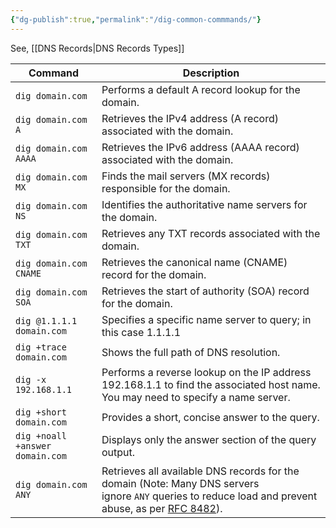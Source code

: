 ```yaml
---
{"dg-publish":true,"permalink":"/dig-common-commmands/"}
---
```


See,  [[DNS Records\|DNS Records Types]]

| Command                         | Description                                                                                                                                                                                          |
| ------------------------------- | ---------------------------------------------------------------------------------------------------------------------------------------------------------------------------------------------------- |
| `dig domain.com`                | Performs a default A record lookup for the domain.                                                                                                                                                   |
| `dig domain.com A`              | Retrieves the IPv4 address (A record) associated with the domain.                                                                                                                                    |
| `dig domain.com AAAA`           | Retrieves the IPv6 address (AAAA record) associated with the domain.                                                                                                                                 |
| `dig domain.com MX`             | Finds the mail servers (MX records) responsible for the domain.                                                                                                                                      |
| `dig domain.com NS`             | Identifies the authoritative name servers for the domain.                                                                                                                                            |
| `dig domain.com TXT`            | Retrieves any TXT records associated with the domain.                                                                                                                                                |
| `dig domain.com CNAME`          | Retrieves the canonical name (CNAME) record for the domain.                                                                                                                                          |
| `dig domain.com SOA`            | Retrieves the start of authority (SOA) record for the domain.                                                                                                                                        |
| `dig @1.1.1.1 domain.com`       | Specifies a specific name server to query; in this case 1.1.1.1                                                                                                                                      |
| `dig +trace domain.com`         | Shows the full path of DNS resolution.                                                                                                                                                               |
| `dig -x 192.168.1.1`            | Performs a reverse lookup on the IP address 192.168.1.1 to find the associated host name. You may need to specify a name server.                                                                     |
| `dig +short domain.com`         | Provides a short, concise answer to the query.                                                                                                                                                       |
| `dig +noall +answer domain.com` | Displays only the answer section of the query output.                                                                                                                                                |
| `dig domain.com ANY`            | Retrieves all available DNS records for the domain (Note: Many DNS servers ignore `ANY` queries to reduce load and prevent abuse, as per [RFC 8482](https://datatracker.ietf.org/doc/html/rfc8482)). |